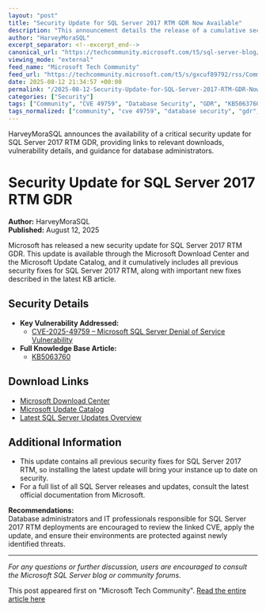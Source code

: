 ```yaml
---
layout: "post"
title: "Security Update for SQL Server 2017 RTM GDR Now Available"
description: "This announcement details the release of a cumulative security update for SQL Server 2017 RTM GDR, now available from Microsoft for immediate download. It includes recent security patches to address vulnerabilities, references to affected CVEs, download links, and directs users to official Microsoft resources for further information."
author: "HarveyMoraSQL"
excerpt_separator: <!--excerpt_end-->
canonical_url: "https://techcommunity.microsoft.com/t5/sql-server-blog/security-update-for-sql-server-2017-rtm-gdr/ba-p/4441691"
viewing_mode: "external"
feed_name: "Microsoft Tech Community"
feed_url: "https://techcommunity.microsoft.com/t5/s/gxcuf89792/rss/Community"
date: 2025-08-12 21:34:57 +00:00
permalink: "/2025-08-12-Security-Update-for-SQL-Server-2017-RTM-GDR-Now-Available.html"
categories: ["Security"]
tags: ["Community", "CVE 49759", "Database Security", "GDR", "KB5063760", "Microsoft Download Center", "Microsoft SQL Server", "Microsoft Update Catalog", "Patch Management", "Security", "Security Update", "SQL Server", "Vulnerability"]
tags_normalized: ["community", "cve 49759", "database security", "gdr", "kb5063760", "microsoft download center", "microsoft sql server", "microsoft update catalog", "patch management", "security", "security update", "sql server", "vulnerability"]
---
```


HarveyMoraSQL announces the availability of a critical security update for SQL Server 2017 RTM GDR, providing links to relevant downloads, vulnerability details, and guidance for database administrators.<!--excerpt_end-->

# Security Update for SQL Server 2017 RTM GDR

**Author:** HarveyMoraSQL  
**Published:** August 12, 2025

Microsoft has released a new security update for SQL Server 2017 RTM GDR. This update is available through the Microsoft Download Center and the Microsoft Update Catalog, and it cumulatively includes all previous security fixes for SQL Server 2017 RTM, along with important new fixes described in the latest KB article.

## Security Details

- **Key Vulnerability Addressed:**
  - [CVE-2025-49759 – Microsoft SQL Server Denial of Service Vulnerability](https://msrc.microsoft.com/update-guide/vulnerability/CVE-2025-49759)
- **Full Knowledge Base Article:**
  - [KB5063760](https://support.microsoft.com/kb/5063760)

## Download Links

- [Microsoft Download Center](https://www.microsoft.com/en-us/download/details.aspx?id=108330)
- [Microsoft Update Catalog](https://www.catalog.update.microsoft.com/Search.aspx?q=5063760)
- [Latest SQL Server Updates Overview](https://learn.microsoft.com/en-us/troubleshoot/sql/releases/download-and-install-latest-updates)

## Additional Information

- This update contains all previous security fixes for SQL Server 2017 RTM, so installing the latest update will bring your instance up to date on security.
- For a full list of all SQL Server releases and updates, consult the latest official documentation from Microsoft.

**Recommendations:**  
Database administrators and IT professionals responsible for SQL Server 2017 RTM deployments are encouraged to review the linked CVE, apply the update, and ensure their environments are protected against newly identified threats.

---

*For any questions or further discussion, users are encouraged to consult the Microsoft SQL Server blog or community forums.*

This post appeared first on "Microsoft Tech Community". [Read the entire article here](https://techcommunity.microsoft.com/t5/sql-server-blog/security-update-for-sql-server-2017-rtm-gdr/ba-p/4441691)
